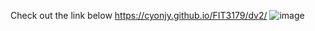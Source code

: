 Check out the link below
https://cyonjy.github.io/FIT3179/dv2/ ![image](https://github.com/user-attachments/assets/cbd107dc-435c-4893-bc1d-39422ff8554b)
